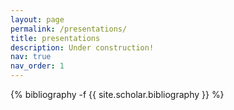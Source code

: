 ```yaml
---
layout: page
permalink: /presentations/
title: presentations
description: Under construction!
nav: true
nav_order: 1
---
```

<!-- _pages/presentations.md -->
<div class="presentations">

{% bibliography -f {{ site.scholar.bibliography }} %}

</div>
